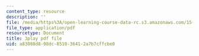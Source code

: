 ```yaml
---
content_type: resource
description: ''
file: /media/https%3A/open-learning-course-data-rc.s3.amazonaws.com/15-960-new-executive-thinking-social-impact-technology-projects-fall-2017-spring-2018/a83088d898dc851036412a7b7cffcbe0_HaySEpWEsdU.pdf
file_type: application/pdf
resourcetype: Document
title: 3play pdf file
uid: a83088d8-98dc-8510-3641-2a7b7cffcbe0
---
```

